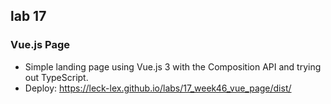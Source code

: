## lab 17

### Vue.js Page

- Simple landing page using Vue.js 3 with the Composition API and trying out TypeScript.
- Deploy: https://leck-lex.github.io/labs/17_week46_vue_page/dist/